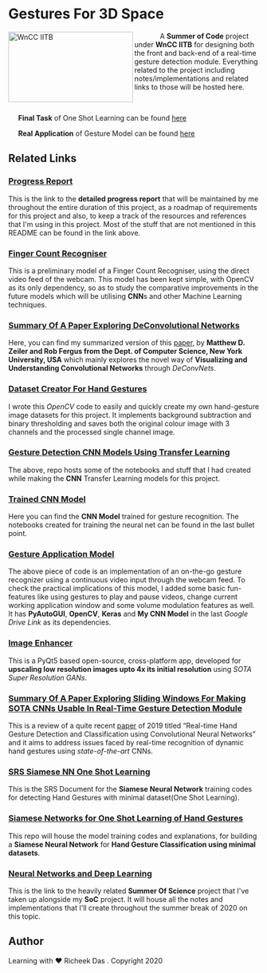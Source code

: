 # Gestures For 3D Space

<img align="left" src="https://www.wncc-iitb.org/images/wncc.jpg" title="WnCC IITB" width="250" height="141"/>

&nbsp;&nbsp;&nbsp;&nbsp;&nbsp;&nbsp;&nbsp;&nbsp;&nbsp;&nbsp;&nbsp;&nbsp;
A **Summer of Code** project under **WnCC IITB** for designing both the front and back-end of a real-time gesture detection module. Everything related to the project including notes/implementations and related links to those will be hosted here.

</br>

&nbsp;&nbsp;&nbsp;&nbsp;
**Final Task** of One Shot Learning can be found [here](https://github.com/sudoRicheek/Siamese-Net-One-Shot-Learning)

&nbsp;&nbsp;&nbsp;&nbsp;
**Real Application** of Gesture Model can be found [here](https://github.com/sudoRicheek/Gestures-For-3D-Space/tree/master/Notes%20And%20Basic%20Implementations/Gesture%20Application%20Model)

## Related Links

### **[Progress Report](https://docs.google.com/document/d/1UUgWrgOsen2bv99KKsDdN1S9QIDGQYNN3X7IKYqO13c)**

  This is the link to the **detailed progress report** that will be maintained by me throughout the entire duration of this project, as a roadmap of requirements for this project and also, to keep a track of the resources and references that I'm using in this project. Most of the stuff that are not mentioned in this README can be found in the link above.

### **[Finger Count Recogniser](https://github.com/sudoRicheek/Finger-Count-Recogniser-OpenCV)**
  
  This is a preliminary model of a Finger Count Recogniser, using the direct video feed of the webcam. This model has been kept simple,     with OpenCV as its only dependency, so as to study the comparative improvements in the future models which will be utilising **CNN**s and other Machine Learning techniques.
  
### **[Summary Of A Paper Exploring DeConvolutional Networks](https://github.com/sudoRicheek/Gestures-For-3D-Space/blob/master/Notes%20And%20Basic%20Implementations/DeConvolutional%20Networks%20Summary.pdf)**
  
  Here, you can find my summarized version of this [paper](https://www.google.com/url?sa=t&source=web&rct=j&url=https://cs.nyu.edu/~fergus/papers/zeilerECCV2014.pdf&ved=2ahUKEwjcsrbOzPToAhVt7nMBHV9GAlYQFjAQegQIBxAB&usg=AOvVaw3ga-MmEmZLvVUSuQhiPog8&cshid=1587303221548), by **Matthew D. Zeiler and Rob Fergus from the Dept. of Computer Science, New York University, USA** which mainly explores the novel way of **Visualizing and Understanding Convolutional Networks** through *DeConvNets*.
  
### **[Dataset Creator For Hand Gestures](https://github.com/sudoRicheek/Dataset-Creator-For-Hand-Gestures)**

  I wrote this *OpenCV* code to easily and quickly create my own hand-gesture image datasets for this project. It implements background subtraction and binary thresholding and saves both the original colour image with 3 channels and the processed single channel image.
  
### **[Gesture Detection CNN Models Using Transfer Learning](https://github.com/sudoRicheek/Gestures-CNN-Model-Creation-And-FineTuning)**

  The above, repo hosts some of the notebooks and stuff that I had created while making the **CNN** Transfer Learning models for this project.
  
### **[Trained CNN Model](https://drive.google.com/open?id=1yq6uEnXjBGXjME-CNTskK3_gB2tdBPIk)**

  Here you can find the **CNN Model** trained for gesture recognition. The notebooks created for training the neural net can be found in the last bullet point.
  
### **[Gesture Application Model](https://github.com/sudoRicheek/Gestures-For-3D-Space/tree/master/Notes%20And%20Basic%20Implementations/Gesture%20Application%20Model)**

  The above piece of code is an implementation of an on-the-go gesture recognizer using a continuous video input through the webcam feed. To check the practical implications of this model, I added some basic fun-features like using gestures to play and pause videos, change current working application window and some volume modulation features as well. It has **PyAutoGUI**, **OpenCV**, **Keras** and **My CNN Model** in the last *Google Drive Link* as its dependencies.

### **[Image Enhancer](https://github.com/sudoRicheek/Image-Enhancer)**

  This is a PyQt5 based open-source, cross-platform app, developed for **upscaling low resolution images upto 4x its initial resolution** using *SOTA Super Resolution GANs*.
  
### **[Summary Of A Paper Exploring Sliding Windows For Making SOTA CNNs Usable In Real-Time Gesture Detection Module](https://github.com/sudoRicheek/Gestures-For-3D-Space/blob/master/Notes%20And%20Basic%20Implementations/Real-Time%20Hand%20Gesture%20Classification%20using%20SOTA%20CNN.pdf)**

  This is a review of a quite recent [paper](https://arxiv.org/abs/1901.10323) of 2019 titled “Real-time Hand Gesture Detection and Classification using Convolutional Neural Networks” and it aims to address issues faced by real-time recognition of
dynamic hand gestures using *state-of-the-art* CNNs.

### **[SRS Siamese NN One Shot Learning](https://github.com/sudoRicheek/Gestures-For-3D-Space/blob/master/SRS%20One%20%20Shot%20Learning.pdf)**

  This is the SRS Document for the **Siamese Neural Network** training codes for detecting Hand Gestures with minimal dataset(One Shot Learning).
  
### **[Siamese Networks for One Shot Learning of Hand Gestures](https://github.com/sudoRicheek/Siamese-Net-One-Shot-Learning)**

  This repo will house the model training codes and explanations, for building a **Siamese Neural Network** for **Hand Gesture Classification using minimal datasets**.

### **[Neural Networks and Deep Learning](https://github.com/sudoRicheek/NeuralNetworks-And-DeepLearning-SoS)**

  This is the link to the heavily related **Summer Of Science** project that I've taken up alongside my **SoC** project. It will house all the notes and implementations that I'll create throughout the summer break of 2020 on this topic.

## Author

Learning with :heart: Richeek Das . Copyright 2020
